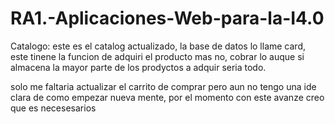 # RA1.-Aplicaciones-Web-para-la-I4.0
Catalogo: este es el catalog actualizado, la base de datos lo llame card, este tinene la funcion de adquiri el producto mas no, cobrar lo auque si almacena la mayor parte de los 
prodyctos a adquir
seria todo.

solo me faltaria actualizar el carrito de comprar pero aun no tengo una ide clara de como empezar nueva mente, por el momento con este avanze creo que es necesesarios 

